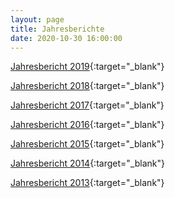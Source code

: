 ```yaml
---
layout: page
title: Jahresberichte
date: 2020-10-30 16:00:00
---
```


[Jahresbericht
2019](https://drive.google.com/file/d/1Xvp9h3ffemBw82-j6Oi4i1HKSy2vIkJM/view?usp=sharing){:target="_blank"}

[Jahresbericht
2018](https://drive.google.com/file/d/1n-aKOLx_S_4jebNIeEvt7sto6cNdRGUk/view?usp=sharing){:target="_blank"}

[Jahresbericht
2017](https://drive.google.com/file/d/1_5q0_BS_XH_DOFI3PDY5vteimlHHOX0m/view?usp=sharing){:target="_blank"}

[Jahresbericht
2016](https://drive.google.com/file/d/1IxjJmi3YTrLkKbdQqCETUy5kmXtho4G_/view?usp=sharing){:target="_blank"}

[Jahresbericht
2015](https://drive.google.com/file/d/1CpMdnu5mJBF1Dq-vyLF4exaQXzpZHOGl/view?usp=sharing){:target="_blank"}

[Jahresbericht
2014](https://drive.google.com/file/d/1OnaKz87Sq6pPWSVo9mtFMYkPT_VM3o3a/view?usp=sharing){:target="_blank"}

[Jahresbericht
2013](https://drive.google.com/file/d/1gquuwBREkkZfHbXdtyUY9q1F2y9cGPir/view?usp=sharing){:target="_blank"}
